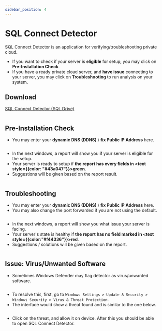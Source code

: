 ```yaml
---
sidebar_position: 4
---
```


# SQL Connect Detector

SQL Connect Detector is an application for verifying/troubleshooting private cloud.

- If you want to check if your server is **eligible** for setup, you may click on **Pre-Installation Check**.
- If you have a ready private cloud server, and **have issue** connecting to your server, you may click on **Troubleshooting** to run analysis on your system.

## Download

[SQL Connect Detector (SQL Drive)](https://drive.sql.com.my/s/y7KYzMrSZDWQ9dx)

<Image path="/img/private-cloud/sql-connect-detector-1.png"/>

## Pre-Installation Check

- You may enter your **dynamic DNS (DDNS)** / **fix Public IP Address** here.

<Image path="/img/private-cloud/sql-connect-detector-2.png"/>

- In the next windows, a report will show you if your server is eligible for the setup.
- Your server is ready to setup if **the report has every fields in <text style={{color: "#43a047"}}>green</text>**.
- Suggestions will be given based on the report result.

<Image path="/img/private-cloud/sql-connect-detector-3.png"/>

## Troubleshooting

- You may enter your **dynamic DNS (DDNS)** / **fix Public IP Address** here.
- You may also change the port forwarded if you are not using the default.

<Image path="/img/private-cloud/sql-connect-detector-4.png"/>

- In the next windows, a report will show you what issue your server is facing.
- Your server's state is healthy if **the report has no field marked in <text style={{color:"#f44336"}}>red</text>**.
- Suggestions / solutions will be given based on the report.

<Image path="/img/private-cloud/sql-connect-detector-5.png"/>

## Issue: Virus/Unwanted Software

- Sometimes Windows Defender may flag detector as virus/unwanted software.

<Image path="/img/private-cloud/sql-connect-detector-issue-1.png"/>

- To resolve this, first, go to `Windows Settings > Update & Security > Windows Security > Virus & Threat Protection`.
- The interface would show a threat found and is similar to the one below.

<Image path="/img/private-cloud/sql-connect-detector-issue-2.png"/>

- Click on the threat, and allow it on device. After this you should be able to open SQL Connect Detector.

<Image path="/img/private-cloud/sql-connect-detector-issue-3.png"/>
